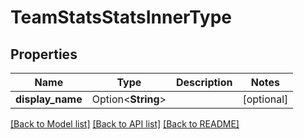 # TeamStatsStatsInnerType

## Properties

Name | Type | Description | Notes
------------ | ------------- | ------------- | -------------
**display_name** | Option<**String**> |  | [optional]

[[Back to Model list]](../README.md#documentation-for-models) [[Back to API list]](../README.md#documentation-for-api-endpoints) [[Back to README]](../README.md)


